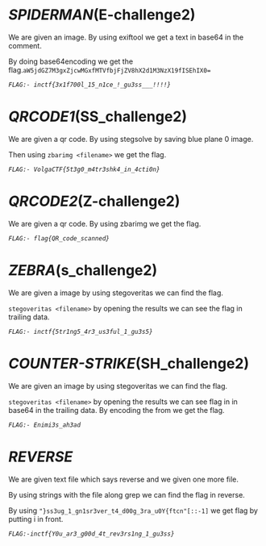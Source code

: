 # *SPIDERMAN*(E-challenge2)

We are given an image. By using exiftool we get a text in base64 in the comment.

By doing base64encoding we get the flag.``aW5jdGZ7M3gxZjcwMGxfMTVfbjFjZV8hX2d1M3NzX19fISEhIX0=``

*```FLAG:- inctf{3x1f700l_15_n1ce_!_gu3ss___!!!!}```*

# *QRCODE1*(SS_challenge2)

We are given a qr code. By using stegsolve by saving blue plane 0 image.

Then using ```zbarimg <filename>``` we get the flag.

*```FLAG:- VolgaCTF{5t3g0_m4tr3shk4_in_4cti0n}```*

# *QRCODE2*(Z-challenge2)

We are given a qr code. By using zbarimg we get the flag.

*```FLAG:- flag{QR_code_scanned}```*

# *ZEBRA*(s_challenge2)

We are given a image by using stegoveritas we can find the flag.

```stegoveritas <filename>``` by opening the results we can see the flag in trailing data.

*```FLAG:- inctf{5tr1ng5_4r3_us3ful_1_gu3s5}```*

# *COUNTER-STRIKE*(SH_challenge2)

We are given an image by using stegoveritas we can find the flag.

```stegoveritas <filename>``` by opening the results we can see flag in in base64 in the trailing data. By encoding the from we get the flag.

*```FLAG:- Enimi3s_ah3ad```*

# *REVERSE*

We are given text file which says reverse and we given one more file.

By using strings with the file along grep we can find the flag in reverse.

By using ```"}ss3ug_1_gn1sr3ver_t4_d00g_3ra_u0Y{ftcn"[::-1]``` we get flag by putting i in front.

*```FLAG:-inctf{Y0u_ar3_g00d_4t_rev3rs1ng_1_gu3ss}```*

